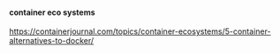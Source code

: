 #### container eco systems
https://containerjournal.com/topics/container-ecosystems/5-container-alternatives-to-docker/
